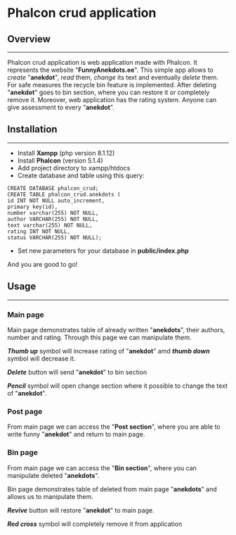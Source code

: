 # Phalcon crud application

## Overview

___

Phalcon crud application is web application made with Phalcon. It represents the website "**FunnyAnekdots.ee**".
This simple app allows to *create* "**anekdot**", *read* them, *change* its text and eventually *delete* them.
For safe measures the recycle bin feature is implemented.
After deleting "**anekdot**" goes to bin section, where you can restore it or completely remove it.
Moreover, web application has the rating system. Anyone can give assessment to every "**anekdot**".

## Installation

___

* Install **Xampp** (php version 8.1.12)
* Install **Phalcon** (version 5.1.4)
* Add project directory to xampp/htdocs
* Create database and table using this query:
```
CREATE DATABASE phalcon_crud;
CREATE TABLE phalcon_crud.anekdots (
id INT NOT NULL auto_increment,
primary key(id),
number varchar(255) NOT NULL,
author VARCHAR(255) NOT NULL,
text varchar(255) NOT NULL,
rating INT NOT NULL,
status VARCHAR(255) NOT NULL);
```
* Set new parameters for your database in **public/index.php**

And you are good to go!

## Usage

___

### Main page

Main page demonstrates table of already written "**anekdots**", their authors, number and rating.
Through this page we can manipulate them.

***Thumb up*** symbol will increase rating of "**anekdot**" amd ***thumb down*** symbol will decrease it.

***Delete*** button will send "**anekdot**" to bin section

***Pencil*** symbol will open change section where it possible to change the text of "**anekdot**".

### Post page

From main page we can access the "**Post section**", where you are able to write funny "**anekdot**" and return to main page.

### Bin page

From main page we can access the "**Bin section**", where you can manipulate deleted "**anekdots**".

Bin page demonstrates table of deleted from main page "**anekdots**" and allows us to manipulate them.

***Revive*** button will restore "**anekdot**" to main page.

***Red cross*** symbol will completely remove it from application
